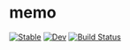 # memo

[![Stable](https://img.shields.io/badge/docs-stable-blue.svg)](https://liuxu89.github.io/memo/stable)
[![Dev](https://img.shields.io/badge/docs-dev-blue.svg)](https://liuxu89.github.io/memo/dev)
[![Build Status](https://github.com/liuxu89/memo/actions/workflows/CI.yml/badge.svg?branch=main)](https://github.com/liuxu89/memo/actions/workflows/CI.yml?query=branch%3Amain)
